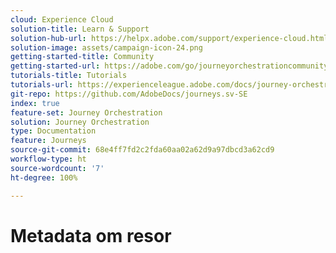 ```yaml
---
cloud: Experience Cloud
solution-title: Learn & Support
solution-hub-url: https://helpx.adobe.com/support/experience-cloud.html
solution-image: assets/campaign-icon-24.png
getting-started-title: Community
getting-started-url: https://adobe.com/go/journeyorchestrationcommunity
tutorials-title: Tutorials
tutorials-url: https://experienceleague.adobe.com/docs/journey-orchestration-learn/tutorials/understanding-journey-orchestration.html
git-repo: https://github.com/AdobeDocs/journeys.sv-SE
index: true
feature-set: Journey Orchestration
solution: Journey Orchestration
type: Documentation
feature: Journeys
source-git-commit: 68e4ff7fd2c2fda60aa02a62d9a97dbcd3a62cd9
workflow-type: ht
source-wordcount: '7'
ht-degree: 100%

---
```



# Metadata om resor
